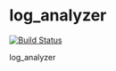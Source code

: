 # log_analyzer

[![Build Status](https://travis-ci.org/jresendiz27/log_analyzer.svg?branch=master)](https://travis-ci.org/jresendiz27/log_analyzer)

log_analyzer


